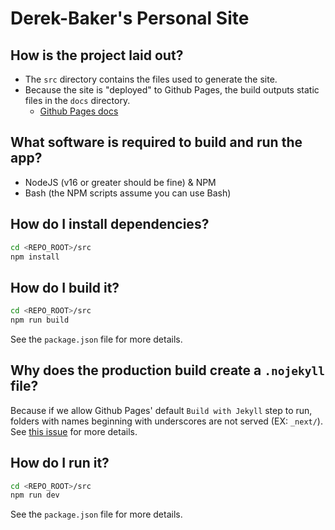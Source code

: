 # Derek-Baker's Personal Site

## How is the project laid out?
- The `src` directory contains the files used to generate the site.
- Because the site is "deployed" to Github Pages, the build outputs static files in the `docs` directory.
    - [Github Pages docs](https://docs.github.com/en/pages/getting-started-with-github-pages/about-github-pages)

## What software is required to build and run the app?
- NodeJS (v16 or greater should be fine) & NPM
- Bash (the NPM scripts assume you can use Bash)

## How do I install dependencies?
``` bash
cd <REPO_ROOT>/src
npm install
```

## How do I build it?
``` bash
cd <REPO_ROOT>/src
npm run build
```
See the `package.json` file for more details.

## Why does the production build create a `.nojekyll` file?
Because if we allow Github Pages' default `Build with Jekyll` step to run, folders with names beginning with underscores are not served (EX: `_next/`). See [this issue](https://github.com/vercel/next.js/issues/2029) for more details.

## How do I run it?
``` bash
cd <REPO_ROOT>/src
npm run dev
```
See the `package.json` file for more details.

